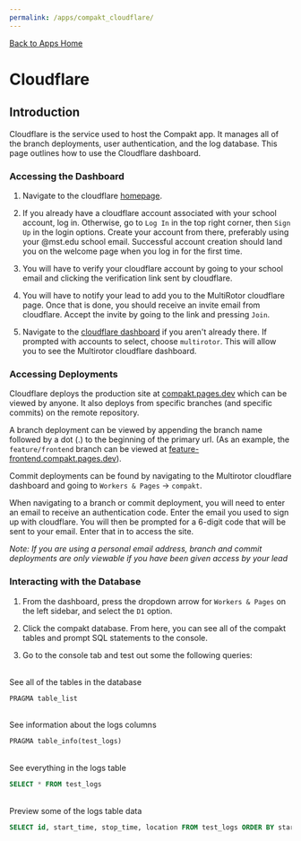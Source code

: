 ```yaml
---
permalink: /apps/compakt_cloudflare/
---
```


[Back to Apps Home](/apps/)

# Cloudflare

## Introduction

Cloudflare is the service used to host the Compakt app. It manages all of the branch deployments, user authentication, and the log database. This page outlines how to use the Cloudflare dashboard.

### Accessing the Dashboard

1) Navigate to the cloudflare [homepage](https://www.cloudflare.com/).

2) If you already have a cloudflare account associated with your school account, log in. Otherwise, go to `Log In` in the top right corner, then `Sign Up` in the login options. Create your account from there, preferably using your @mst.edu school email. Successful account creation should land you on the welcome page when you log in for the first time.

3) You will have to verify your cloudflare account by going to your school email and clicking the verification link sent by cloudflare.

4) You will have to notify your lead to add you to the MultiRotor cloudflare page. Once that is done, you should receive an invite email from cloudflare. Accept the invite by going to the link and pressing `Join`.

5) Navigate to the [cloudflare dashboard](https://dash.cloudflare.com/) if you aren't already there. If prompted with accounts to select, choose `multirotor`. This will allow you to see the Multirotor cloudflare dashboard.

### Accessing Deployments

Cloudflare deploys the production site at [compakt.pages.dev](https://compakt.pages.dev/) which can be viewed by anyone. It also deploys from specific branches (and specific commits) on the remote repository.

A branch deployment can be viewed by appending the branch name followed by a dot (.) to the beginning of the primary url. (As an example, the `feature/frontend` branch can be viewed at [feature-frontend.compakt.pages.dev](https://feature-frontend.compakt.pages.dev/)).

Commit deployments can be found by navigating to the Multirotor cloudflare dashboard and going to `Workers & Pages` -> `compakt`.

When navigating to a branch or commit deployment, you will need to enter an email to receive an authentication code. Enter the email you used to sign up with cloudflare. You will then be prompted for a 6-digit code that will be sent to your email. Enter that in to access the site.

*Note: If you are using a personal email address, branch and commit deployments are only viewable if you have been given access by your lead*

### Interacting with the Database

1) From the dashboard, press the dropdown arrow for `Workers & Pages` on the left sidebar, and select the `D1` option.

2) Click the compakt database. From here, you can see all of the compakt tables and prompt SQL statements to the console.

3) Go to the console tab and test out some the following queries:

\
See all of the tables in the database
```sql
PRAGMA table_list
```
\
See information about the logs columns
```sql
PRAGMA table_info(test_logs)
```
\
See everything in the logs table
```sql
SELECT * FROM test_logs
```
\
Preview some of the logs table data
```sql
SELECT id, start_time, stop_time, location FROM test_logs ORDER BY start_time LIMIT 50 OFFSET 0
```
